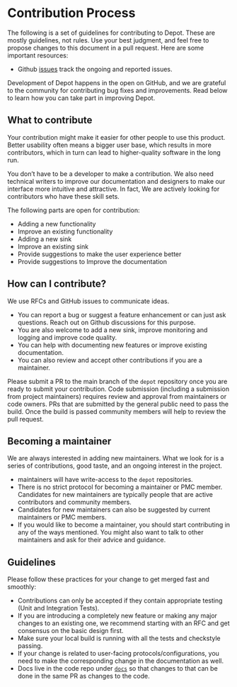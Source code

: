 # Contribution Process

The following is a set of guidelines for contributing to Depot. These are mostly guidelines, not rules. Use your best judgment, and feel free to propose changes to this document in a pull request. Here are some important resources:

* Github [issues](https://github.com/odpf/depot/issues) track the ongoing and reported issues.

Development of Depot happens in the open on GitHub, and we are grateful to the community for contributing bug fixes and improvements. Read below to learn how you can take part in improving Depot.

## What to contribute

Your contribution might make it easier for other people to use this product. Better usability often means a bigger user base, which results in more contributors, which in turn can lead to higher-quality software in the long run.

You don’t have to be a developer to make a contribution. We also need technical writers to improve our documentation and designers to make our interface more intuitive and attractive. In fact, We are actively looking for contributors who have these skill sets.

The following parts are open for contribution:

* Adding a new functionality
* Improve an existing functionality
* Adding a new sink
* Improve an existing sink
* Provide suggestions to make the user experience better
* Provide suggestions to Improve the documentation


## How can I contribute?

We use RFCs and GitHub issues to communicate ideas.

* You can report a bug or suggest a feature enhancement or can just ask questions. Reach out on Github discussions for this purpose.
* You are also welcome to add a new sink, improve monitoring and logging and improve code quality.
* You can help with documenting new features or improve existing documentation.
* You can also review and accept other contributions if you are a maintainer.

Please submit a PR to the main branch of the `depot` repository once you are ready to submit your contribution. 
Code submission \(including a submission from project maintainers\) requires review and approval from maintainers or code owners.
PRs that are submitted by the general public need to pass the build. 
Once the build is passed community members will help to review the pull request.

## Becoming a maintainer

We are always interested in adding new maintainers. What we look for is a series of contributions, good taste, and an ongoing interest in the project.

* maintainers will have write-access to the `depot` repositories.
* There is no strict protocol for becoming a maintainer or PMC member. Candidates for new maintainers are typically people that are active contributors and community members.
* Candidates for new maintainers can also be suggested by current maintainers or PMC members.
* If you would like to become a maintainer, you should start contributing in any of the ways mentioned. You might also want to talk to other maintainers and ask for their advice and guidance.

## Guidelines

Please follow these practices for your change to get merged fast and smoothly:

* Contributions can only be accepted if they contain appropriate testing \(Unit and Integration Tests\).
* If you are introducing a completely new feature or making any major changes to an existing one, we recommend starting with an RFC and get consensus on the basic design first.
* Make sure your local build is running with all the tests and checkstyle passing.
* If your change is related to user-facing protocols/configurations, you need to make the corresponding change in the documentation as well.
* Docs live in the code repo under [`docs`](https://github.com/odpf/depot/tree/main/docs/README.md) so that changes to that can be done in the same PR as changes to the code.

